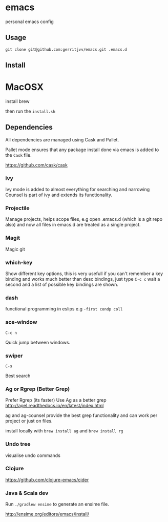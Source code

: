 # emacs
personal emacs config


## Usage

```git clone git@github.com:gerritjvv/emacs.git .emacs.d```

## Install

# MacOSX

install brew

then run the ```install.sh```

## Dependencies

All dependencies are managed using Cask and Pallet.

Pallet mode ensures that any package install done via emacs is added to the
```Cask``` file.

https://github.com/cask/cask

### Ivy

Ivy mode is added to almost everything for searching and narrowing
Counsel is part of ivy and extends its functionality.

### Projectile

Manage projects, helps scope files, e.g open .emacs.d (which is a git repo also) and now all files in emacs.d are treated as a single project.

### Magit

Magic git

### which-key

Show different key options, this is very usefull if you can't remember a key binding and works much better than desc bindings, just type ```C-c c``` wait a second and a list of possible key bindings are shown.

### dash

functional programming in eslips e.g ```-first condp coll```

### ace-window

```C-c n```

Quick jump between windows.

### swiper

```C-s```

Best search

### Ag or Rgrep (Better Grep)

Prefer Rgrep (its faster)
Use Ag as a better grep http://agel.readthedocs.io/en/latest/index.html

ag and ag-counsel provide the best grep functionality and can work per
project or just on files.

install locally with ```brew install ag``` and ```brew install rg```

### Undo tree

visualise undo commands

### Clojure


https://github.com/clojure-emacs/cider

### Java & Scala dev

Run ```./gradlew ensime``` to generate an ensime file.

http://ensime.org/editors/emacs/install/